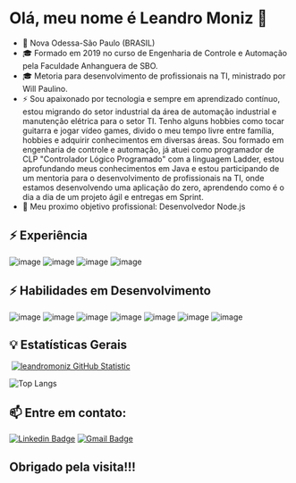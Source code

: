 # Olá, meu nome é Leandro Moniz 👋


- 📌 Nova Odessa-São Paulo (BRASIL)
- 🎓 Formado em 2019 no curso de Engenharia de Controle e Automação pela Faculdade Anhanguera de SBO. 
- 🎓 Metoria para desenvolvimento de profissionais na TI, ministrado por Will Paulino.
- ⚡ Sou apaixonado por tecnologia e sempre em aprendizado contínuo, estou migrando do setor industrial da área de automação industrial e manutenção elétrica para o setor TI. 
      Tenho alguns hobbies como tocar guitarra e jogar vídeo games, divido o meu tempo livre entre família, hobbies e adquirir conhecimentos em diversas áreas. 
      Sou formado em engenharia de controle e automação, já atuei como programador de CLP "Controlador Lógico Programado" com a linguagem Ladder, estou aprofundando meus conhecimentos em Java e estou participando de um mentoria para o desenvolvimento de profissionais na TI, onde estamos desenvolvendo uma aplicação do zero, aprendendo como é o dia a dia de um projeto ágil e entregas em Sprint. 
- 🚀 Meu proximo objetivo profissional: Desenvolvedor Node.js


## ⚡ Experiência
![image](https://img.shields.io/badge/Node.js-339933?style=for-the-badge&logo=nodedotjs&logoColor=white)
![image](https://img.shields.io/badge/bootstrap-%23563D7C.svg?style=for-the-badge&logo=bootstrap&logoColor=white)
![image](https://img.shields.io/badge/Linux-FCC624?style=for-the-badge&logo=linux&logoColor=black)
![image](https://img.shields.io/badge/GitHub-100000?style=for-the-badge&logo=github&logoColor=white)


## ⚡ Habilidades em Desenvolvimento
![image](https://img.shields.io/badge/Node.js-339933?style=for-the-badge&logo=nodedotjs&logoColor=white)
![image](https://img.shields.io/badge/MySQL-00000F?style=for-the-badge&logo=mysql&logoColor=white)
![image](https://img.shields.io/badge/html5-%23E34F26.svg?style=for-the-badge&logo=html5&logoColor=white)
![image](https://img.shields.io/badge/css3-%231572B6.svg?style=for-the-badge&logo=css3&logoColor=white)
![image](https://img.shields.io/badge/MongoDB-4EA94B?style=for-the-badge&logo=mongodb&logoColor=white)
![image](https://img.shields.io/badge/java-%23ED8B00.svg?style=for-the-badge&logo=java&logoColor=white)
![image](https://img.shields.io/badge/AWS-%23FF9900.svg?style=for-the-badge&logo=amazon-aws&logoColor=white)


## 💡 Estatísticas Gerais

&nbsp;[![leandromoniz GitHub Statistic](https://github-readme-stats.vercel.app/api?username=leandromoniz)](https://github.com/leandromoniz/leandromoniz) 

![Top Langs](https://github-readme-stats.vercel.app/api/top-langs/?username=myusername&theme=tokyonight)


## 📫 Entre em contato:

[![Linkedin Badge](https://img.shields.io/badge/-LinkedIn-blue?style=flat-square&logo=Linkedin&logoColor=white&link=https://www.linkedin.com/in/leandrogalhardomoniz/)](https://www.linkedin.com/in/leandrogalhardomoniz/)
  [![Gmail Badge](https://img.shields.io/badge/-leandromoniz55@gmail.com-c14438?style=flat-square&logo=Gmail&logoColor=white&link=mailto:leandromoniz55@gmail.com)](mailto:Leandromoniz55@gmail.com)


## Obrigado pela visita!!!

